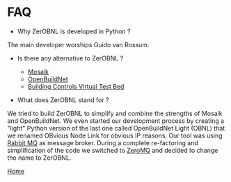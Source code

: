 # FAQ

- Why ZerOBNL is developed in Python ?

The main developer worships Guido van Rossum.

- Is there any alternative to ZerOBNL ? 

	- [Mosaik](https://mosaik.offis.de/)
	- [OpenBuildNet](https://sites.google.com/site/buildnetproject/software)
	- [Building Controls Virtual Test Bed](https://simulationresearch.lbl.gov/bcvtb/FrontPage) 

- What does ZerOBNL stand for ?

We tried to build ZerOBNL to simplify and combine the strengths of Mosaik and OpenBuildNet. We even started our development process by creating a "light" Python version of the last one called OpenBuildNet Light (OBNL) that we renamed OBvious Node Link for obvious IP reasons. Our tool was using [Rabbit MQ](https://www.rabbitmq.com/) as message broker. During a complete re-factoring and simplification of the code we switched to [ZeroMQ](http://zguide.zeromq.org/) and decided to change the name to ZerOBNL.

[Home](./index.md)